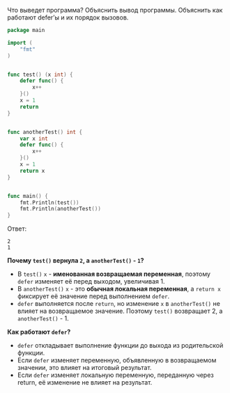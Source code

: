 Что выведет программа? Объяснить вывод программы. Объяснить как работают defer’ы и их порядок вызовов.

```go
package main

import (
	"fmt"
)


func test() (x int) {
	defer func() {
		x++
	}()
	x = 1
	return
}


func anotherTest() int {
	var x int
	defer func() {
		x++
	}()
	x = 1
	return x
}


func main() {
	fmt.Println(test())
	fmt.Println(anotherTest())
}
```

Ответ:
```
2
1
```
**Почему `test()` вернула `2`, а `anotherTest()` - `1`?**
- В `test()` `x` - **именованная возвращаемая переменная**, поэтому `defer` изменяет её перед выходом, увеличивая 1.
- В `anotherTest()` `x` - это **обычная локальная переменная**, а `return x` фиксирует её значение перед выполнением `defer`.
- `defer` выполняется после `return`, но изменение `x` в `anotherTest()` не влияет на возвращаемое значение.
Поэтому `test()` возвращает 2, а `anotherTest()` - 1.


**Как работают `defer`?**
- `defer` откладывает выполнение функции до выхода из родительской функции.
- Если `defer` изменяет переменную, объявленную в возвращаемом значении, это влияет на итоговый результат.
- Если `defer` изменяет локальную переменную, переданную через return, её изменение не влияет на результат.

